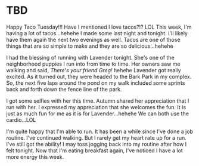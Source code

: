 # TBD

Happy Taco Tuesday!!! Have I mentioned I love tacos?!? LOL This week, I'm having a lot of tacos...hehehe I made some last night and tonight. I'll likely have them again the next two evenings as well. Tacos are one of those things that are so simple to make and they are so delicious...hehehe

I had the blessing of running with Lavender tonight. She's one of the neighborhood puppies I run into from time to time. Her owners saw me walking and said, *There's your friend Greg!* hehehe Lavender got really excited. As it turned out, they were headed to the Bark Park in my complex. So, the next five laps around the pond on my walk included some sprints back and forth down the fence line of the park.

I got some selfies with her this time. Autumn shared her appreciation that I run with her. I expressed my appreciation that she welcomes the fun. It is just as much fun for me as it is for Lavender...hehehe We can both use the cardio...LOL

I'm quite happy that I'm able to run. It has been a while since I've done a job routine. I've continued walking. But I rarely get my heart rate up for a run. I've still got the ability! I may toss jogging back into my routine after how I felt tonight. Now that I'm eating breakfast again, I've noticed I have a lot more energy this week.